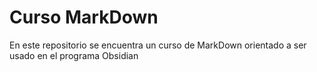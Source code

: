 # **Curso MarkDown**

En este repositorio se encuentra un curso de MarkDown orientado a ser usado en el programa Obsidian 
